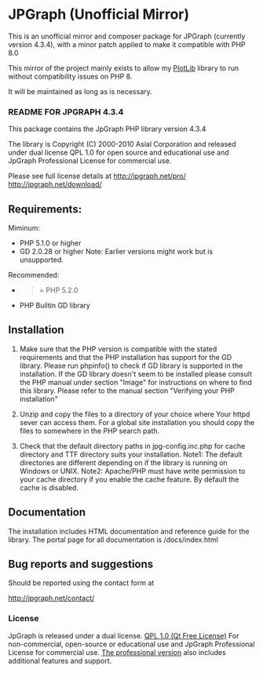 # JPGraph (Unofficial Mirror)

This is an unofficial mirror and composer package for JPGraph (currently version 4.3.4), with a minor patch applied to make it compatible with PHP 8.0

This mirror of the project mainly exists to allow my [PlotLib](#https://github.com/sqonk/phext-plotlib) library to run without compatibility issues on PHP 8.

It will be maintained as long as is necessary.



### README FOR JPGRAPH 4.3.4

This package contains the JpGraph PHP library version 4.3.4

The library is Copyright (C) 2000-2010 Asial Corporation and released under dual license QPL 1.0 for open source and educational use and JpGraph Professional License for commercial use. 

Please see full license details at 
http://jpgraph.net/pro/
http://jpgraph.net/download/


Requirements:
-------------
Miminum:
* PHP 5.1.0 or higher 
* GD 2.0.28 or higher
Note: Earlier versions might work but is unsupported.

Recommended:
* >= PHP 5.2.0
* PHP Builtin GD library

Installation
------------
1. Make sure that the PHP version is compatible with the stated 
   requirements and that the PHP installation has support for 
   the GD library. Please run phpinfo() to check if GD library 
   is supported in the installation. 
   If the GD library doesn't seem to be installed 
   please consult the PHP manual under section "Image" for
   instructions on where to find this library. Please refer to
   the manual section "Verifying your PHP installation"
   
2. Unzip and copy the files to a directory of your choice where Your
   httpd sever can access them. 
   For a global site installation you should copy the files to 
   somewhere in the PHP search path. 

3. Check that the default directory paths in jpg-config.inc.php
   for cache directory and TTF directory suits your installation. 
   Note1: The default directories are different depending on if
   the library is running on Windows or UNIX.
   Note2: Apache/PHP must have write permission to your cache 
   directory if you enable the cache feature. By default the cache
   is disabled.
   

Documentation
-------------
The installation includes HTML documentation and reference guide for the library. The portal page for all documentation is <YOUR-INSTALLATION-DIRECTORY>/docs/index.html


Bug reports and suggestions
---------------------------
Should be reported using the contact form at

http://jpgraph.net/contact/

### License

JpGraph is released under a dual license. [QPL 1.0 (Qt Free License)](http://www.opensource.org/licenses/qtpl.php) For non-commercial, open-source or educational use and JpGraph Professional License for commercial use. [The professional version](https://jpgraph.net/pro/) also includes additional features and support.
